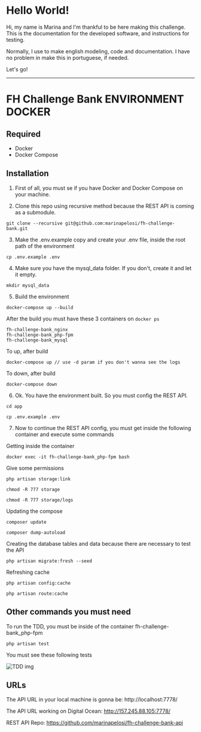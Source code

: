 # Hello World!
Hi, my name is Marina and I'm thankful to be here making this challenge. This is the documentation for the developed software, and instructions for testing.

Normally, I use to make english modeling, code and documentation. I have no problem in make this in portuguese, if needed.

Let's go!

---
# FH Challenge Bank ENVIRONMENT DOCKER

## Required

+ Docker
+ Docker Compose

## Installation

1) First of all, you must se if you have Docker and Docker Compose on your machine.

2) Clone this repo using recursive method because the REST API is coming as a submodule.
``` 
git clone --recursive git@github.com:marinapelosi/fh-challenge-bank.git
``` 

3) Make the .env.example copy and create your .env file, inside the root path of the environment
``` 
cp .env.example .env
``` 

4) Make sure you have the mysql_data folder. If you don't, create it and let it empty.
```
mkdir mysql_data
``` 

5) Build the environment
```
docker-compose up --build
``` 

After the build you must have these 3 containers on `docker ps`

``` 
fh-challenge-bank_nginx
fh-challenge-bank_php-fpm
fh-challenge-bank_mysql
``` 


To up, after build
```
docker-compose up // use -d param if you don't wanna see the logs
``` 

To down, after build
``` 
docker-compose down
``` 

6) Ok. You have the environment built. So you must config the REST API.
```
cd app
``` 

``` 
cp .env.example .env
``` 

7) Now to continue the REST API config, you must get inside the following container and execute some commands

Getting inside the container
```
docker exec -it fh-challenge-bank_php-fpm bash
```

Give some permissions
```
php artisan storage:link
``` 

```
chmod -R 777 storage
``` 

```
chmod -R 777 storage/logs
``` 

Updating the compose
```
composer update
``` 

```
composer dump-autoload
``` 

Creating the database tables and data because there are necessary to test the API
```
php artisan migrate:fresh --seed
``` 

Refreshing cache
```
php artisan config:cache
``` 

```
php artisan route:cache
``` 

## Other commands you must need

To run the TDD, you must be inside of the container fh-challenge-bank_php-fpm

``` 
php artisan test
``` 

You must see these following tests

<img src="https://tech.marinapelosi.com/fh-challenge-bank/tdd.png" alt="TDD img">

## URLs

The API URL in your local machine is gonna be: http://localhost:7778/

The API URL working on Digital Ocean: http://157.245.88.105:7778/

REST API Repo: https://github.com/marinapelosi/fh-challenge-bank-api